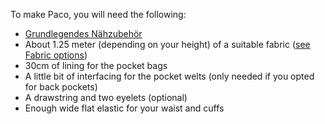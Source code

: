 
To make Paco, you will need the following:

- [Grundlegendes Nähzubehör](/docs/sewing/basic-sewing-supplies)
- About 1.25 meter (depending on your height) of a suitable fabric ([see Fabric options](/docs/patterns/paco/fabric))
- 30cm of lining for the pocket bags
- A little bit of interfacing for the pocket welts (only needed if you opted for back pockets)
- A drawstring and two eyelets (optional)
- Enough wide flat elastic for your waist and cuffs


